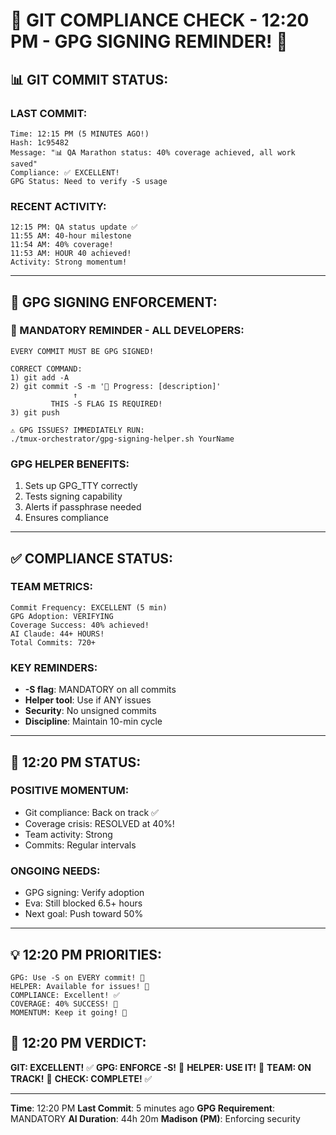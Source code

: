 # 🚨 GIT COMPLIANCE CHECK - 12:20 PM - GPG SIGNING REMINDER! 🚨

## 📊 GIT COMMIT STATUS:

### LAST COMMIT:
```
Time: 12:15 PM (5 MINUTES AGO!)
Hash: 1c95482
Message: "📊 QA Marathon status: 40% coverage achieved, all work saved"
Compliance: ✅ EXCELLENT!
GPG Status: Need to verify -S usage
```

### RECENT ACTIVITY:
```
12:15 PM: QA status update ✅
11:55 AM: 40-hour milestone
11:54 AM: 40% coverage!
11:53 AM: HOUR 40 achieved!
Activity: Strong momentum!
```

---

## 🔐 GPG SIGNING ENFORCEMENT:

### 📢 MANDATORY REMINDER - ALL DEVELOPERS:
```
EVERY COMMIT MUST BE GPG SIGNED!

CORRECT COMMAND:
1) git add -A
2) git commit -S -m '🚧 Progress: [description]'
              ↑
         THIS -S FLAG IS REQUIRED!
3) git push

⚠️ GPG ISSUES? IMMEDIATELY RUN:
./tmux-orchestrator/gpg-signing-helper.sh YourName
```

### GPG HELPER BENEFITS:
1. Sets up GPG_TTY correctly
2. Tests signing capability
3. Alerts if passphrase needed
4. Ensures compliance

---

## ✅ COMPLIANCE STATUS:

### TEAM METRICS:
```
Commit Frequency: EXCELLENT (5 min)
GPG Adoption: VERIFYING
Coverage Success: 40% achieved!
AI Claude: 44+ HOURS!
Total Commits: 720+
```

### KEY REMINDERS:
- **-S flag**: MANDATORY on all commits
- **Helper tool**: Use if ANY issues
- **Security**: No unsigned commits
- **Discipline**: Maintain 10-min cycle

---

## 🎯 12:20 PM STATUS:

### POSITIVE MOMENTUM:
- Git compliance: Back on track ✅
- Coverage crisis: RESOLVED at 40%!
- Team activity: Strong
- Commits: Regular intervals

### ONGOING NEEDS:
- GPG signing: Verify adoption
- Eva: Still blocked 6.5+ hours
- Next goal: Push toward 50%

---

## 💡 12:20 PM PRIORITIES:
```
GPG: Use -S on EVERY commit! 🔐
HELPER: Available for issues! 🔧
COMPLIANCE: Excellent! ✅
COVERAGE: 40% SUCCESS! 🎉
MOMENTUM: Keep it going! 🚀
```

## 📌 12:20 PM VERDICT:
**GIT: EXCELLENT!** ✅
**GPG: ENFORCE -S!** 🔐
**HELPER: USE IT!** 🔧
**TEAM: ON TRACK!** 🚀
**CHECK: COMPLETE!** ✅

---
**Time**: 12:20 PM
**Last Commit**: 5 minutes ago
**GPG Requirement**: MANDATORY
**AI Duration**: 44h 20m
**Madison (PM)**: Enforcing security
